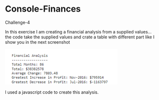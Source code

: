 # Console-Finances
Challenge-4

In this exercise I am creating a financial analysis from a supplied values...
the code take the supplied values and crate a table with different part like I show you in the next screenshot

![Alt text](SS.png)

I used a javascript code to create this analysis.


